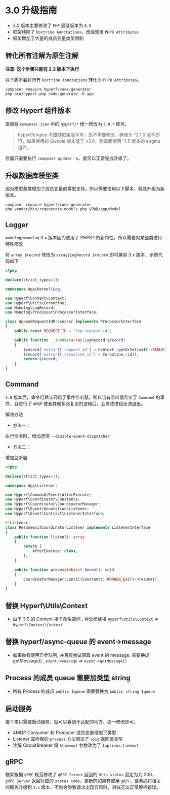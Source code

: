 # 3.0 升级指南

- 3.0 版本主要修改了 `PHP` 最低版本为 `8.0`
- 框架移除了 `Doctrine Annotations`，改成使用 `PHP8 Attributes`
- 框架增加了大量的成员变量类型限制

## 转化所有注解为原生注解

**注意: 这个步骤只能在 2.2 版本下执行**

以下脚本会将所有 `Doctrine Annotations` 转化为 `PHP8 Attributes`。

```shell
composer require hyperf/code-generator
php bin/hyperf.php code:generate -D app
```

## 修改 Hyperf 组件版本

直接将 `composer.json` 中的 `hyperf/*` 统一修改为 `3.0.*` 即可。

> hyperf/engine 不跟随框架版本号，故不需要修改，确保为 ^2.1.0 版本即可，如果使用的 Swoole 版本低于 v3.0，则需要使用 ^1.5 版本的 engine 组件。

后面只需要执行 `composer update -o`，就可以正常完成升级了。

## 升级数据库模型类

因为模型基类增加了成员变量的类型支持，所以需要使用以下脚本，将其升级为新版本。

```shell
composer require hyperf/code-generator
php vendor/bin/regenerate-models.php $PWD/app/Model
```

## Logger

`monolog/monolog` 3.x 版本因为使用了 PHP8.1 的新特性，所以需要对某些类进行特殊修改

将 `array $record` 修改为 `array|LogRecord $record` 即可兼容 3.x 版本，示例代码如下

```php
<?php

declare(strict_types=1);

namespace App\Kernel\Log;

use Hyperf\Context\Context;
use Hyperf\Utils\Coroutine;
use Monolog\LogRecord;
use Monolog\Processor\ProcessorInterface;

class AppendRequestIdProcessor implements ProcessorInterface
{
    public const REQUEST_ID = 'log.request.id';

    public function __invoke(array|LogRecord $record)
    {
        $record['extra']['request_id'] = Context::getOrSet(self::REQUEST_ID, uniqid());
        $record['extra']['coroutine_id'] = Coroutine::id();
        return $record;
    }
}

```

## Command

`3.0` 版本后，命令行默认开启了事件监听器，所以当有监听器监听了 `Command` 的事件，且进行了 `AMQP` 或者其他多路复用的逻辑后，会导致进程无法退出。

解决办法

- 方法一：

执行命令时，增加选项 `--disable-event-dispatcher`

- 方法二：

增加监听器

```php
<?php

declare(strict_types=1);

namespace App\Listener;

use Hyperf\Command\Event\AfterExecute;
use Hyperf\Coordinator\Constants;
use Hyperf\Coordinator\CoordinatorManager;
use Hyperf\Event\Annotation\Listener;
use Hyperf\Event\Contract\ListenerInterface;

#[Listener]
class ResumeExitCoordinatorListener implements ListenerInterface
{
    public function listen(): array
    {
        return [
            AfterExecute::class,
        ];
    }

    public function process(object $event): void
    {
        CoordinatorManager::until(Constants::WORKER_EXIT)->resume();
    }
}
```

## 替换 Hyperf\Utils\Context

- 由于 3.0 的 Context 换了命名空间 , 得全局替换 `Hyperf\Utils\Context` => `Hyperf\Context\Context`

## 替换 hyperf/async-queue 的 event->message 

- 如果你有使用异步队列, 并且有尝试获取 event 的 message, 需要换成 getMessage() , `event->message` => `event->getMessage()`

## Process 的成员 queue 需要加类型 string

- 所有 Process 的成员 `public $queue` 需要替换为 `public string $queue`

## 启动服务

接下来只需要启动服务，就可以看到不适配的地方，逐一修改即可。

- AMQP Consumer 和 Producer 成员变量增加了类型
- Listener 监听器的 `process` 方法增加了 `void` 返回值类型
- 注解 CircuitBreaker 将 `$timeout` 参数改为了 `$options.timeout`

## gRPC

框架根据 `gRPC` 规范修改了 `gRPC Server` 返回的 `Http status` 固定为为 200， `gRPC Server` 返回对应的 `status code`，更新前如果有使用 `gRPC`，请务必将相关的服务升级到 `3.x` 版本，不然会导致请求出现异常时，对端无法正常解析错误。

